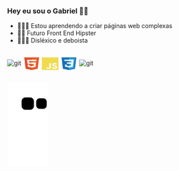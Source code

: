 ### Hey eu sou o Gabriel 🤙🏽


- 👩🏻‍💻 Estou aprendendo a criar páginas web complexas
- 🧔🏻 Futuro Front End Hipster
- 🧘🏻‍♂️ Disléxico e deboista

<div style="display: inline_block"><br>
  <img src="https://www.vectorlogo.zone/logos/git-scm/git-scm-icon.svg" alt="git" width="30" height="30"/> 
  <img align="center" alt="Rafa-HTML" height="30" width="40" src="https://raw.githubusercontent.com/devicons/devicon/master/icons/html5/html5-original.svg">
 <img align="center" alt="Rafa-Js" height="30" width="40" src="https://raw.githubusercontent.com/devicons/devicon/master/icons/javascript/javascript-plain.svg">
  <img align="center" alt="Rafa-CSS" height="30" width="40" src="https://raw.githubusercontent.com/devicons/devicon/master/icons/css3/css3-original.svg">
  <img src="https://www.vectorlogo.zone/logos/getbootstrap/getbootstrap-icon.svg" alt="git" width="30" height="30"/> 
  
  
</div>                         

##

<div>
 
 ![Snake animation](https://github.com/rafaballerini/rafaballerini/blob/output/github-contribution-grid-snake.svg)

</div>
